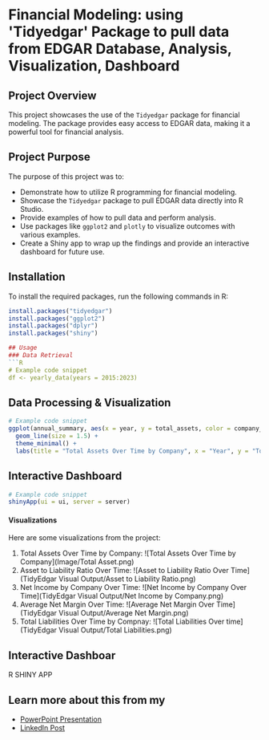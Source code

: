 # Financial Modeling: using 'Tidyedgar' Package to pull data from EDGAR Database, Analysis, Visualization, Dashboard

## Project Overview
This project showcases the use of the `Tidyedgar` package for financial modeling. The package provides easy access to EDGAR data, making it a powerful tool for financial analysis.

## Project Purpose
The purpose of this project was to:
- Demonstrate how to utilize R programming for financial modeling.
- Showcase the `Tidyedgar` package to pull EDGAR data directly into R Studio.
- Provide examples of how to pull data and perform analysis.
- Use packages like `ggplot2` and `plotly` to visualize outcomes with various examples.
- Create a Shiny app to wrap up the findings and provide an interactive dashboard for future use.

## Installation
To install the required packages, run the following commands in R:

```R
install.packages("tidyedgar")
install.packages("ggplot2")
install.packages("dplyr")
install.packages("shiny")

## Usage
### Data Retrieval
```R
# Example code snippet
df <- yearly_data(years = 2015:2023)
```

## Data Processing & Visualization
```R
# Example code snippet
ggplot(annual_summary, aes(x = year, y = total_assets, color = company_name, group = company_name)) +
  geom_line(size = 1.5) +
  theme_minimal() +
  labs(title = "Total Assets Over Time by Company", x = "Year", y = "Total Assets (USD)")
```

## Interactive Dashboard
```R
# Example code snippet
shinyApp(ui = ui, server = server)
```

#### Visualizations
Here are some visualizations from the project:
1. Total Assets Over Time by Company:
   ![Total Assets Over Time by Company](Image/Total Asset.png)
2. Asset to Liability Ratio Over Time:
   ![Asset to Liability Ratio Over Time](TidyEdgar Visual Output/Asset to Liability Ratio.png)
3. Net Income by Company Over Time:
   ![Net Income by Company Over Time](TidyEdgar Visual Output/Net Income by Company.png)
4. Average Net Margin Over Time:
   ![Average Net Margin Over Time](TidyEdgar Visual Output/Average Net Margin.png)
5. Total Liabilities Over Time by Compnay:
   ![Total Liabilities Over time](TidyEdgar Visual Output/Total Liabilities.png)


## Interactive Dashboar

R SHINY APP

## Learn more about this from my
- [PowerPoint Presentation](https://docs.google.com/presentation/d/1KhCNE80N4W3HhX1Dh6JBaslNPAcB6HBz/edit?usp=share_link&ouid=103894204561373706275&rtpof=true&sd=true)
- [LinkedIn Post](link_to_linkedin_post)



